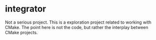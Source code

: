# integrator
Not a serious project. This is a exploration project related to working with CMake. The point here is not the code, but rather the interplay between CMake projects.
